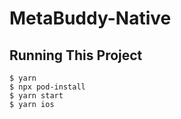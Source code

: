 # MetaBuddy-Native

## Running This Project

```
$ yarn
$ npx pod-install
$ yarn start
$ yarn ios
```
